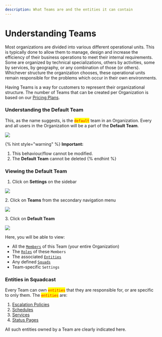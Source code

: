 ```yaml
---
description: What Teams are and the entities it can contain
---
```


# Understanding Teams

Most organizations are divided into various different operational units. This is typically done to allow them to manage, design and increase the efficiency of their business operations to meet their internal requirements. Some are organized by technical specializations, others by activities, some by services, by geography, or any combination of those (or others). Whichever structure the organization chooses, these operational units remain responsible for the problems which occur in their own environments.

Having Teams is a way for customers to represent their organizational structure. The number of Teams that can be created per Organization is based on our [Pricing Plans](https://squadcast.com/pricing).

### Understanding the Default Team <a href="#understanding-the-default-team" id="understanding-the-default-team"></a>

This, as the name suggests, is the <mark style="color:red;">`default`</mark> team in an Organization. Every and all users in the Organization will be a part of the **Default Team**.

![](../.gitbook/assets/understanding\_teams\_1.png)

{% hint style="warning" %}
**Important:**

1. This behaviour/flow cannot be modified.
2. The **Default Team** cannot be deleted
{% endhint %}

### Viewing the Default Team <a href="#viewing-the-default-team" id="viewing-the-default-team"></a>

1. Click on **Settings** on the sidebar

![](<../.gitbook/assets/add\_and\_delete\_users\_1 (1) (1) (1) (10) (18).png>)

2\. Click on **Teams** from the secondary navigation menu

![](<../.gitbook/assets/add\_and\_delete\_teams\_1 (1) (2).png>)

3\. Click on **Default Team**

![](../.gitbook/assets/understanding\_teams\_2.png)

Here, you will be able to view:

* All the [`Members`](https://support.squadcast.com/docs/add-and-delete-users) of this Team (your entire Organization)
* The [`Roles`](https://support.squadcast.com/docs/user-permissions-access-controls) of these `Members`
* The associated [`Entities`](broken-reference/)
* Any defined [`Squads`](https://support.squadcast.com/docs/squads)
* Team-specific `Settings`

### Entities in Squadcast <a href="#entities-in-squadcast" id="entities-in-squadcast"></a>

Every Team can own <mark style="color:red;">`entities`</mark> that they are responsible for, or are specific to only them. The <mark style="color:red;">`entities`</mark> are:

1. [Escalation Policies](https://support.squadcast.com/docs/escalation-policies)
2. [Schedules](https://support.squadcast.com/docs/schedules)
3. [Services](https://support.squadcast.com/docs/adding-a-service-1)
4. [Status Pages](https://support.squadcast.com/docs/statuspage)

All such entities owned by a Team are clearly indicated here.
